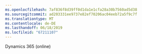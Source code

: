 ```yaml
---
ms.openlocfilehash: 7af836f8d39ff0d1da1e1cfa28a30b7560ad5d38
ms.sourcegitcommit: ad203331ee9737e82ef70206ac04eeb72a5f9c7f
ms.translationtype: MT
ms.contentlocale: de-DE
ms.lasthandoff: 06/18/2019
ms.locfileid: "67211107"
---
```

Dynamics 365 (online)